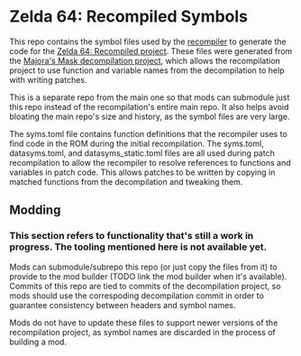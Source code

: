 # Zelda 64: Recompiled Symbols

This repo contains the symbol files used by the [recompiler](https://github.com/N64Recomp/N64Recomp) to generate the code for the [Zelda 64: Recompiled project](https://github.com/Zelda64Recomp/Zelda64Recomp).
These files were generated from the [Majora's Mask decompilation project](https://github.com/zeldaret/mm), which allows the recompilation project to use function and variable names from the decompilation to help with writing patches.

This is a separate repo from the main one so that mods can submodule just this repo instead of the recompilation's entire main repo. It also helps avoid bloating the main repo's size and history, as the symbol files are very large.

The syms.toml file contains function definitions that the recompiler uses to find code in the ROM during the initial recompilation. The syms.toml, datasyms.toml, and datasyms_static.toml files are all used during patch recompilation to allow the recompiler to resolve references to functions and variables in patch code. This allows patches to be written by copying in matched functions from the decompilation and tweaking them.

## Modding

### This section refers to functionality that's still a work in progress. The tooling mentioned here is not available yet.

Mods can submodule/subrepo this repo (or just copy the files from it) to provide to the mod builder (TODO link the mod builder when it's available). Commits of this repo are tied to commits of the decompilation project, so mods should use the correspoding decompilation commit in order to guarantee consistency between headers and symbol names.

Mods do not have to update these files to support newer versions of the recompilation project, as symbol names are discarded in the process of building a mod.
